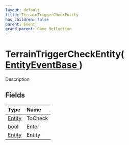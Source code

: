 ```yaml
---
layout: default
title: TerrainTriggerCheckEntity
has_children: false
parent: Event
grand_parent: Game Reflection
---
```

# TerrainTriggerCheckEntity( [ EntityEventBase ](/riftbreaker-wiki/docs/game-reflection/events/entity_event_base/) )
Description 

## Fields

| Type | Name |
|:----------|:--------------|
| [Entity](/riftbreaker-wiki/docs/game-reflection/classes/entity/) | ToCheck |
| [bool](/riftbreaker-wiki/docs/game-reflection/components/bool/) | Enter |
| [Entity](/riftbreaker-wiki/docs/game-reflection/classes/entity/) | Entity |

